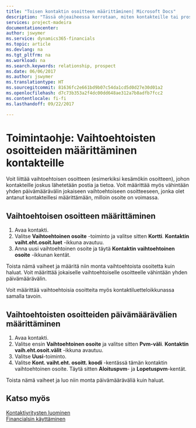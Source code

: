 ```yaml
---
title: "Toisen kontaktin osoitteen määrittäminen| Microsoft Docs"
description: "Tässä ohjeaiheessa kerrotaan, miten kontakteille tai prospekteille määritetään vaihtoehtoinen osoite, jonne voidaan joskus lähettää tietoja."
services: project-madeira
documentationcenter: 
author: jswymer
ms.service: dynamics365-financials
ms.topic: article
ms.devlang: na
ms.tgt_pltfrm: na
ms.workload: na
ms.search.keywords: relationship, prospect
ms.date: 06/06/2017
ms.author: jswymer
ms.translationtype: HT
ms.sourcegitcommit: 81636fc2e661bd9b07c54da1cd5d0d27e30d01a2
ms.openlocfilehash: d7c73b353a2f4dc00dd648ae312a7b8adfb7fcc2
ms.contentlocale: fi-fi
ms.lasthandoff: 09/22/2017

---
```

# <a name="how-to-set-up-alternative-addresses-for-contacts"></a>Toimintaohje: Vaihtoehtoisten osoitteiden määrittäminen kontakteille
Voit liittää vaihtoehtoisen osoitteen (esimerkiksi kesämökin osoitteen), johon kontakteille joskus lähetetään postia ja tietoa. Voit määrittää myös vähintään yhden päivämäärävälin jokaiseen vaihtoehtoiseen osoitteeseen, jonka olet antanut kontakteillesi määrittämään, milloin osoite on voimassa.

## <a name="to-assign-an-alternate-address"></a>Vaihtoehtoisen osoitteen määrittäminen
1. Avaa kontakti.
2. Valitse **Vaihtoehtoinen osoite** -toiminto ja valitse sitten **Kortti**. **Kontaktin vaiht.eht.osoit.luet** -ikkuna avautuu.
3. Anna uusi vaihtoehtoinen osoite ja täytä **Kontaktin vaihtoehtoinen osoite** -ikkunan kentät.

Toista nämä vaiheet ja määritä niin monta vaihtoehtoista osoitetta kuin haluat. Voit määrittää jokaiselle vaihtoehtoiselle osoitteelle vähintään yhden päivämäärävälin.

Voit määrittää vaihtoehtoisia osoitteita myös kontaktiluetteloikkunassa samalla tavoin.

## <a name="to-assign-an-alternate-address-date-range"></a>Vaihtoehtoisten osoitteiden päivämäärävälien määrittäminen
1. Avaa kontakti.
2. Valitse ensin **Vaihtoehtoinen osoite** ja valitse sitten **Pvm-väli**. **Kontaktin vaih.eht.osoit.välit** -ikkuna avautuu.
3. Valitse **Uusi**-toiminto.
4. Valitse **Kont. vaiht.eht. osoitt. koodi** -kentässä tämän kontaktin vaihtoehtoinen osoite. Täytä sitten **Aloituspvm**- ja **Lopetuspvm**-kentät.

Toista nämä vaiheet ja luo niin monta päivämääräväliä kuin haluat.

## <a name="see-also"></a>Katso myös
[Kontaktiyritysten luominen](marketing-create-contact-companies.md)  
[Financialsin käyttäminen](ui-work-product.md)

